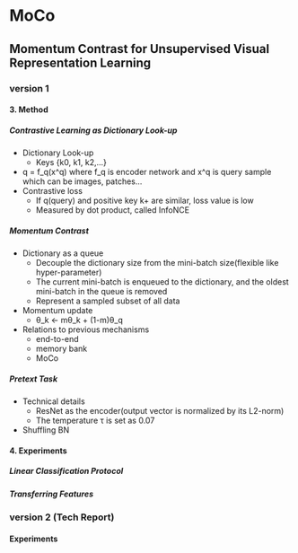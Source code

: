 # MoCo
## Momentum Contrast for Unsupervised Visual Representation Learning

### version 1

#### 3. Method
##### Contrastive Learning as Dictionary Look-up
- Dictionary Look-up
    - Keys {k0, k1, k2,...}
- q = f_q(x^q) where f_q is encoder network and x^q is query sample which can be images, patches... 
- Contrastive loss
    - If q(query) and positive key k+ are similar, loss value is low
    - Measured by dot product, called InfoNCE
##### Momentum Contrast
- Dictionary as a queue
    - Decouple the dictionary size from the mini-batch size(flexible like hyper-parameter)
    - The current mini-batch is enqueued to the dictionary, and the oldest mini-batch in the queue is removed
    - Represent a sampled subset of all data
- Momentum update
    - θ_k <- mθ_k + (1-m)θ_q
- Relations to previous mechanisms
    - end-to-end
    - memory bank
    - MoCo
##### Pretext Task
- Technical details
    - ResNet as the encoder(output vector is normalized by its L2-norm)
    - The temperature τ is set as 0.07
- Shuffling BN

#### 4. Experiments
##### Linear Classification Protocol
##### Transferring Features


### version 2 (Tech Report)

#### Experiments